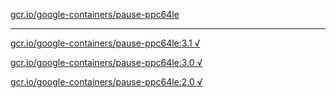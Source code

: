 [gcr.io/google-containers/pause-ppc64le](https://hub.docker.com/r/anjia0532/pause-ppc64le/tags/) 

----
[gcr.io/google-containers/pause-ppc64le:3.1 √](https://hub.docker.com/r/anjia0532/pause-ppc64le/tags/)

[gcr.io/google-containers/pause-ppc64le:3.0 √](https://hub.docker.com/r/anjia0532/pause-ppc64le/tags/)

[gcr.io/google-containers/pause-ppc64le:2.0 √](https://hub.docker.com/r/anjia0532/pause-ppc64le/tags/)

